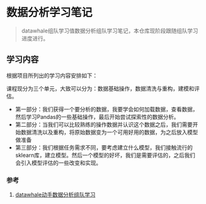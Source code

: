 # 数据分析学习笔记

> datawhale组队学习值数据分析组队学习笔记，本仓库现阶段跟随组队学习进度进行。

## 学习内容


根据项目所列出的学习内容安排如下：

课程现分为三个单元，大致可以分为：数据基础操作，数据清洗与重构，建模和评估。

- 第一部分：我们获得一个要分析的数据，我要学会如何加载数据，查看数据，然后学习Pandas的一些基础操作，最后开始尝试探索性的数据分析。
- 第二部分：当我们可以比较熟练的操作数据并认识这个数据之后，我们需要开始数据清洗以及重构，将原始数据变为一个可用好用的数据，为之后放入模型做准备
- 第三部分：我们根据任务需求不同，要考虑建立什么模型，我们接触流行的sklearn库，建立模型。然后一个模型的好坏，我们是需要评估的，之后我们会引入模型评估的一些改变和实现。


### 参考
1. [datawhale动手数据分析组队学习](https://github.com/datawhalechina/hands-on-data-analysis/blob/master/README.md)
